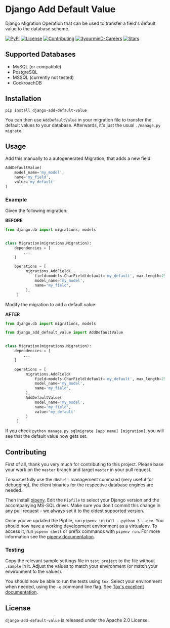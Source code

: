 Django Add Default Value
========================

Django Migration Operation that can be used to transfer a field's default value
to the database scheme.

[![PyPi](https://img.shields.io/pypi/v/django-add-default-value.svg?branch=master)](https://pypi.python.org/pypi/django-add-default-value/)
[![License](https://img.shields.io/github/license/3yourmind/django-add-default-value.svg)](./LICENSE)
[![Contributing](https://img.shields.io/badge/PR-welcome-green.svg)](https://github.com/3YOURMIND/django-add-default-value/pulls)
[![3yourminD-Careers](https://img.shields.io/badge/3YOURMIND-Hiring-brightgreen.svg)](https://www.3yourmind.com/career)
[![Stars](https://img.shields.io/github/stars/3YOURMIND/django-add-default-value.svg?style=social&label=Stars)](https://github.com/3YOURMIND/django-add-default-value/stargazers)


Supported Databases
------------

* MySQL (or compatible)
* PostgreSQL
* MSSQL (currently not tested)
* CockroachDB

Installation
------------
`pip install django-add-default-value`

You can then use ``AddDefaultValue`` in your migration file to transfer the default
values to your database. Afterwards, it's just the usual ``./manage.py migrate``.

Usage
-----

Add this manually to a autogenerated Migration, that adds a new field

```python
AddDefaultValue(
    model_name='my_model',
    name='my_field',
    value='my_default'
)
```

### Example

Given the following migration:

**BEFORE**

```python
from django.db import migrations, models


class Migration(migrations.Migration):
    dependencies = [
        ...
    ]

    operations = [
         migrations.AddField(
             field=models.CharField(default='my_default', max_length=255),
             model_name='my_model',
             name='my_field',
         ),
     ]
```

Modify the migration to add a default value:

**AFTER**

```python
from django.db import migrations, models

from django_add_default_value import AddDefaultValue


class Migration(migrations.Migration):
    dependencies = [
        ...
    ]

    operations = [
         migrations.AddField(
             field=models.CharField(default='my_default', max_length=255),
             model_name='my_model',
             name='my_field',
         ),
         AddDefaultValue(
             model_name='my_model',
             name='my_field',
             value='my_default'
         )
     ]
```

If you check ``python manage.py sqlmigrate [app name] [migration]``,
you will see that the default value now gets set.

Contributing
------------

First of all, thank you very much for contributing to this project. Please base
your work on the ``master`` branch and target ``master`` in your pull request.

To succesfully use the `dbshell` management command (very useful for debugging),
the client binaries for the respective database engines are needed.

Then install [pipenv](https://pipenv.readthedocs.io/en/latest/install/#installing-pipenv).
Edit the `Pipfile` to select your Django version and the accompanying MS-SQL
driver. Make sure you don't commit this change in any pull request - we always
set it to the oldest supported version.

Once you've updated the Pipfile, run `pipenv install --python 3 --dev`. You
should now have a working development environment as a virtualenv. To access it,
run `pipenv shell` or prefix commands with `pipenv run`. For more information
see the [pipenv documentation](https://pipenv.readthedocs.io/en/latest/basics/).

### Testing
Copy the relevant sample settings file in `test_project` to the file without
 `.sample` in it. Adjust the values to match your environment (or match your
environment to the values).

You should now be able to run the tests using `tox`. Select your environment
when needed, using the `-e` command line flag. See
[Tox's excellent documentation](https://tox.readthedocs.io/en/latest/).


License
-------

``django-add-default-value`` is released under the Apache 2.0 License.


